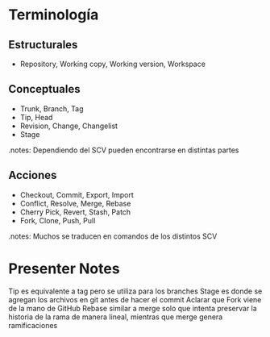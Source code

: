 Terminología
============

Estructurales
-------------

* Repository, Working copy, Working version, Workspace

Conceptuales
------------

* Trunk, Branch, Tag
* Tip, Head
* Revision, Change, Changelist
* Stage

.notes: Dependiendo del SCV pueden encontrarse en distintas partes

Acciones
--------

* Checkout, Commit, Export, Import
* Conflict, Resolve, Merge, Rebase
* Cherry Pick, Revert, Stash, Patch
* Fork, Clone, Push, Pull

.notes: Muchos se traducen en comandos de los distintos SCV

# Presenter Notes

Tip es equivalente a tag pero se utiliza para los branches
Stage es donde se agregan los archivos en git antes de hacer el commit
Aclarar que Fork viene de la mano de GitHub
Rebase similar a merge solo que intenta preservar la historia de la rama de manera lineal, mientras que merge genera ramificaciones